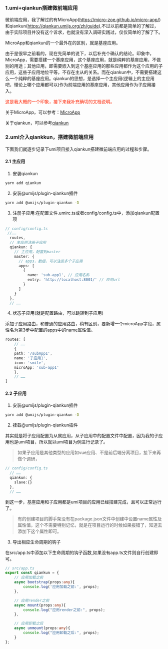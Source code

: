 ### 1.umi+qiankun搭建微前端应用

微前端应用，我了解过的有MicroApp(https://micro-zoe.github.io/micro-app/)和qiankun(https://qiankun.umijs.org/zh/guide),不过以前都是简单的了解过，由于实际项目并没有这个诉求，也就没有深入调研实践过，仅仅简单的了解了下。

MicroApp和qiankun的一个最外在的区别，就是基座应用。

由于是很早之前看的，现在先简单的说下，以后补充个确认的结论。印象中，MicroApp，需要搭建一个基座应用，这个基座应用，就是纯粹的基座应用，不做别的用途；其他应用，即需要嵌入到这个基座应用的那些应用都作为这个应用的子应用，这些子应用地位平等，不存在主从的关系。而在qiankun中，不需要搭建这么一个纯粹的基座应用。qiankun的思想，是选择一个主应用(逻辑上的主应用吧，理论上哪个应用都可以)作为前端应用的基座应用，其他应用作为子应用接入。

<font color="#f20">这是我大概的一个印象，接下来我补充确切的文档说明。</font>

关于MicroApp，可以参考：[MicroApp](../%E6%9E%B6%E6%9E%84%E4%B8%8E%E8%AE%BE%E8%AE%A1/%E5%BE%AE%E5%89%8D%E7%AB%AF.md)

关于qiankun，可以参考[qiankun](../%E6%9E%B6%E6%9E%84%E4%B8%8E%E8%AE%BE%E8%AE%A1/qiankun.md)

### 2.umi介入qiankkun，搭建微前端应用

下面我们就逐步记录下umi项目接入qiankun搭建微前端应用的过程和步骤。

#### 2.1 主应用

1. 安装qiankun

```bash
yarn add qiankun
```

2. 安装@umijs/plugin-qiankun插件

```bash
yarn add @umijs/plugin-qiankun -D
```

3. 注册子应用:在配置文件.umirc.ts或者config/config.ts中，添加qiankun配置项

```ts
// config/config.ts
 //……
  routes,
  // 主应用注册子应用
  qiankun: {
    // 主应用，配置到master
    master: {
      // apps，数组，可以注册多个子应用
      apps: [
        {
          name: 'sub-app1', // 应用名称
          entry: 'http://localhost:8001/' // 应用url
        }
      ]
    }
  },
  // ……
```

4. 状态子应用(就是配置路由，可以跳转到子应用)

添加子应用路由，和普通的应用路由，稍有区别，要新增一个microApp字段，属性名为第3步中配置的apps中的name属性值。

```ts
routes: [
    // ……
    {
    path: '/subApp1',
    name: '子应用1',
    icon: 'smile',
    microApp: 'sub-app1'
    },
    // ……
]
```

#### 2.2 子应用

1. 安装@umijs/plugin-qiankun插件

```bash
yarn add @umijs/plugin-qiankun -D
```

2. 挂载@umijs/plugin-qiankun插件

其实就是将子应用配置为从属应用，从子应用中的配置文件中配置，因为我的子应用也是umi项目，所以就以umi项目为例进行记录了。

> 如果子应用是其他类型的应用如vue应用、不是前后端分离项目，接下来再做个调研，

```ts
// config/config.ts
  // ……
  qiankun: {
    slave:{}
  },
  // ……
```

到这一步，基座应用和子应用都是umi项目的应用已经搭建完成，且可以正常运行了。

> 有的创建项目的脚手架没有在package.json文件中创建中设置name属性及属性值，这个不需要特别记忆，就是在项目运行的时候如果报错了，知道去添加下这个属性即可。

3. 导出相应生命周期的钩子

在src/app.ts中添加以下生命周期的钩子函数,如果没有app.ts文件则自行创建即可。

```ts
// src/app.ts
export const qiankun = {
    // 应用加载之前
    async bootstrap(props:any){
        console.log('应用加载之前:', props);
    },

    // 应用render之前
    async mount(props:any){
        console.log("应用render之前:", props);
    },

    // 应用卸载之后
    async unmount(props:any){
        console.log("应用卸载之后:", props);
    }
};
```